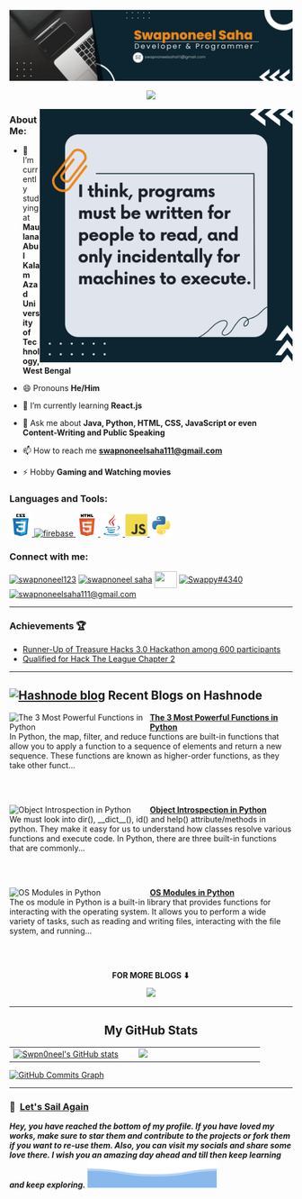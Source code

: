 [![MasterHead](https://github.com/Swpn0neel/Swpn0neel/blob/main/headBanner.png)](https://github.com/Swpn0neel)


<!-- <h2 align="center">Hi 👋, I'm Swapnoneel Saha</h2>
<h4 align="center">A passionate Front-End Developer and Open-Source Enthusiast</h4> -->
<p align="center"><img src="https://readme-typing-svg.herokuapp.com/?font=Mitr&color=E88335&size=20&center=true&vCenter=true&lines=Welcome+to+my+Profile+!!;I+am+open-minded+and+eager+to+learn;Interested+in+anything+Tech...;Check+Out+my+Blogs+on+Hashnode!!;Have+a+nice+day+ahead+!!"></p>

<!-- <br> -->

<img align="right" alt="Coding" width="450" src="https://github.com/Swpn0neel/Swpn0neel/blob/main/imageside.png"></img>


<h3 align="left">About Me:</h3>

- 🔭 I’m currently studying at **Maulana Abul Kalam Azad University of Technology, West Bengal**

- 😄 Pronouns **He/Him**

- 🌱 I’m currently learning **React.js**

- 💬 Ask me about **Java, Python, HTML, CSS, JavaScript or even Content-Writing and Public Speaking**

- 📫 How to reach me **swapnoneelsaha111@gmail.com**

- ⚡ Hobby **Gaming and Watching movies**


<h3 align="left">Languages and Tools:</h3>
<p align="left"> <a href="https://www.w3schools.com/css/" target="_blank" rel="noreferrer"> <img src="https://raw.githubusercontent.com/devicons/devicon/master/icons/css3/css3-original-wordmark.svg" alt="css3" width="40" height="40"/> </a> <a href="https://firebase.google.com/" target="_blank" rel="noreferrer"> <img src="https://www.vectorlogo.zone/logos/firebase/firebase-icon.svg" alt="firebase" width="40" height="40"/> </a> <a href="https://www.w3.org/html/" target="_blank" rel="noreferrer"> <img src="https://raw.githubusercontent.com/devicons/devicon/master/icons/html5/html5-original-wordmark.svg" alt="html5" width="40" height="40"/> </a> <a href="https://www.java.com" target="_blank" rel="noreferrer"> <img src="https://raw.githubusercontent.com/devicons/devicon/master/icons/java/java-original.svg" alt="java" width="40" height="40"/> </a> <a href="https://developer.mozilla.org/en-US/docs/Web/JavaScript" target="_blank" rel="noreferrer"> <img src="https://raw.githubusercontent.com/devicons/devicon/master/icons/javascript/javascript-original.svg" alt="javascript" width="40" height="40"/> </a> <a href="https://www.python.org" target="_blank" rel="noreferrer"> <img src="https://raw.githubusercontent.com/devicons/devicon/master/icons/python/python-original.svg" alt="python" width="40" height="40"/> </a> </p>


<h3 align="left">Connect with me:</h3>
<p align="left">
  <a href="https://twitter.com/swapnoneel123" target="blank"><img align="center" src="https://raw.githubusercontent.com/rahuldkjain/github-profile-readme-generator/master/src/images/icons/Social/twitter.svg" alt="swapnoneel123" height="30" width="40" /></a>
  <a href="https://www.linkedin.com/in/swapnoneel-saha-14a3161b6" target="blank"><img align="center" src="https://raw.githubusercontent.com/rahuldkjain/github-profile-readme-generator/master/src/images/icons/Social/linked-in-alt.svg" alt="swapnoneel saha" height="30" width="40" /></a>
  <a href="https://swapnoneel.hashnode.dev" target="blank"><img align="center" src="https://github.com/Swpn0neel/Swpn0neel/blob/main/hashnode.svg" height="30" width="40" /></a>
  <a href="https://discord.gg/Swappy#4340" target="blank"><img align="center" src="https://raw.githubusercontent.com/rahuldkjain/github-profile-readme-generator/master/src/images/icons/Social/discord.svg" alt="Swappy#4340" height="30" width="40" /></a>
  <a href="mailto:swapnoneelsaha111@gmail.com" target="blank"><img align="center" src="https://img.icons8.com/color/48/null/gmail--v1.png" alt="swapnoneelsaha111@gmail.com" height="35" width"35" /></a>
</p>
<hr>


<h3 align="left">Achievements 🏆</h3> 

- <a href="https://certificate.givemycertificate.com/c/95ff1f21-b87c-4fb0-b911-6ef59dbad9a6" /> Runner-Up of Treasure Hacks 3.0 Hackathon among 600 participants</a>
- <a href="https://hack-the-league-chapter-2.devpost.com/?ref_feature=challenge&ref_medium=your-open-hackathons&ref_content=Recently+ended" /> Qualified for Hack The League Chapter 2


<hr>
<h2> <a href="https://swapnoneel.hashnode.dev/"><img src="https://github.com/Swpn0neel/Swpn0neel/blob/main/hashnodelogo.png" title="Hashnode" alt="Hashnode blog" width="25"/></a> Recent Blogs on Hashnode </h2>
  
<!-- HASHNODE_BLOG:START -->

<p align="left">
<a href="https://swapnoneel.hashnode.dev//the-3-most-powerful-functions-in-python" title="The 3 Most Powerful Functions in Python"><img src="https://cdn.hashnode.com/res/hashnode/image/upload/v1676032953930/423c6240-8afe-44b2-a808-039046b21e75.png" alt="The 3 Most Powerful Functions in Python" width="250px" align="left" /></a>
<a href="https://swapnoneel.hashnode.dev//the-3-most-powerful-functions-in-python" title="The 3 Most Powerful Functions in Python"><strong>The 3 Most Powerful Functions in Python</strong></a>
<br/>In Python, the map, filter, and reduce functions are built-in functions that allow you to apply a function to a sequence of elements and return a new sequence. These functions are known as higher-order functions, as they take other funct... </p> <br> <br>


<p align="left">
<a href="https://swapnoneel.hashnode.dev//object-introspection-in-python" title="Object Introspection in Python"><img src="https://cdn.hashnode.com/res/hashnode/image/upload/v1675784694325/30be1438-56a0-4092-838e-c39c05fa9821.png" alt="Object Introspection in Python" width="250px" align="left" /></a>
<a href="https://swapnoneel.hashnode.dev//object-introspection-in-python" title="Object Introspection in Python"><strong>Object Introspection in Python</strong></a>
<br/> We must look into dir(), __dict__(), id() and help() attribute/methods in python. They make it easy for us to understand how classes resolve various functions and execute code. In Python, there are three built-in functions that are commonly... </p> <br/> <br/>


<p align="left">
<a href="https://swapnoneel.hashnode.dev/os-modules-in-python" title="OS Modules in Python"><img src="https://cdn.hashnode.com/res/hashnode/image/upload/v1676210282539/ae24f584-59fd-4c84-8687-447ab09eb7c0.png?w=1600&h=840&fit=crop&crop=entropy&auto=compress,format&format=webp" alt="OS Modules in Python" width="250px" align="left" /></a>
<a href="https://swapnoneel.hashnode.dev/os-modules-in-python" title="OS Modules in Python"><strong>OS Modules in Python</strong></a>
<br/>The os module in Python is a built-in library that provides functions for interacting with the operating system. It allows you to perform a wide variety of tasks, such as reading and writing files, interacting with the file system, and running... </p> <br> <br>


<!-- <p align="left">
<a href="https://swapnoneel.hashnode.dev//exception-and-custom-errors" title="Exception Handling & Custom Errors"><img src="https://cdn.hashnode.com/res/hashnode/image/upload/v1675171166172/98524b43-25c2-4e75-b0cd-60ddd244fc78.png" alt="Exception Handling & Custom Errors" width="250px" align="left" /></a>
<a href="https://swapnoneel.hashnode.dev//exception-and-custom-errors" title="Exception Handling & Custom Errors"><strong>Exception Handling & Custom Errors</strong></a>
<br/>Exceptions and custom errors are used in programming to handle and report errors or unexpected events in a program. The purpose of raising exceptions is to signal that a problem has occurred and to transfer control to the appropriate err... </p> <br> <br>
 -->
<!-- HASHNODE_BLOG:END -->


<div align="center">
<p align="center"><b>FOR MORE BLOGS ⬇</b></p>
<p><a href="https://swapnoneel.hashnode.dev/"><img src="https://img.shields.io/badge/Hashnode-2962FF?style=for-the-badge&logo=hashnode&logoColor=white"></a></p>
</div>
 
 <hr>
 

<h2 align="center">My GitHub Stats</h2>
  </div>
  <div align="center">
    <table>
      <tr>
        <td width="45%">
          <a href="http://www.github.com/Swpn0neel"><img src="https://github-readme-stats.vercel.app/api?username=Swpn0neel&show_icons=true&hide=&count_private=true&title_color=0891b2&text_color=ffffff&icon_color=0891b2&bg_color=1c1917&hide_border=true&show_icons=true" alt="Swpn0neel's GitHub stats" /></a> 
        </td>
        <td width="45%">
          <a href="http://www.github.com/Swpn0neel"><img src="https://github-readme-streak-stats.herokuapp.com/?user=Swpn0neel&stroke=ffffff&background=1c1917&ring=0891b2&fire=0891b2&currStreakNum=ffffff&currStreakLabel=0891b2&sideNums=ffffff&sideLabels=ffffff&dates=ffffff&hide_border=true" /></a>
    </table>
      </div>
      <a href="http://www.github.com/Swapn0neel"><img src="https://github-readme-activity-graph.cyclic.app/graph?username=Swpn0neel&theme=merko&bg_color=1c1917&color=ffffff&line=0891b2&point=ffffff&area_color=1c1917&area=true&hide_border=true&custom_title=GitHub%20Commits%20Graph" alt="GitHub Commits Graph" /></a>
    </td>
  </tr>

<hr>

### 🚢 &nbsp;<a href="#" class="scrollUpButton">Let's Sail Again</a>
<b> <i align="left">Hey, you have reached the bottom of my profile. If you have loved my works, make sure to star them and contribute to the projects or fork them if you want to re-use them. Also, you can visit my socials and share some love there. I wish you an amazing day ahead and till then keep learning and keep exploring.</i> </b>
<img src ="https://github.com/Swpn0neel/Swpn0neel/blob/main/assests/bottom.svg">
